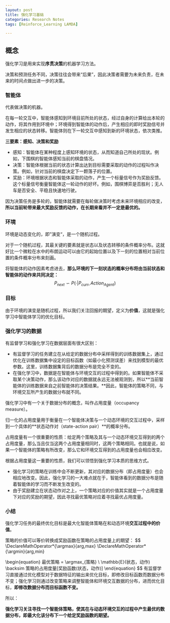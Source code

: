 ```yaml
---
layout: post
title: 强化学习基础
categories: Research Notes
tags: [Reinforce_Learning LAMDA]

---
```


## 概念

强化学习是用来实现**序贯决策**的机器学习方法。

决策和预测任务不同，决策往往会带来“后果”，因此决策者需要为未来负责，在未来的时间点做出进一步的决策。

### 智能体

代表做决策的机器。

在每一轮交互中，智能体感知到环境目前所处的状态，经过自身的计算给出本轮的动作，将其作用到环境中；环境得到智能体的动作后，产生相应的即时奖励信号并发生相应的状态转移。智能体则在下一轮交互中感知到新的环境状态，依次类推。

**三要素：感知、决策和奖励**

- 感知：智能体在某种程度上感知环境的状态，从而知道自己所处的现状。例如，下围棋的智能体感知当前的棋盘情况。
- 决策：智能体根据当前的状态计算出达到目标需要采取的动作的过程叫作决策。例如，针对当前的棋盘决定下一颗落子的位置。
- 奖励：环境根据状态和智能体采取的动作，产生一个标量信号作为奖励反馈。这个标量信号衡量智能体这一轮动作的好坏。例如，围棋博弈是否胜利；无人车是否安全、平稳且快速地行驶。

因为决策任务是多轮的，智能体就需要在每轮做决策时考虑未来环境相应的改变，**所以当前轮带来最大奖励反馈的动作，在长期来看并不一定是最优的。**

### 环境

环境是动态变化的，即”演变“，是一个随机过程。

对于一个随机过程，其最关键的要素就是状态以及状态转移的条件概率分布。这就好比一个微粒在水中的布朗运动可以由它的起始位置以及下一刻的位置相对当前位置的条件概率分布来刻画。

将智能体的动作因素考虑进去，**那么环境的下一刻状态的概率分布将由当前状态和智能体的动作来共同决定：**
$$
P_{next} \backsim P(·|P_{curr},Action_{Agent} )
$$

### 目标

由于环境的演变是随机过程，所以我们关注回报的期望，定义为**价值**，这就是强化学习中智能体学习的优化目标。

### 强化学习的数据

有监督学习和强化学习在数据层面有很大区别：

* 有监督学习的任务建立在从给定的数据分布中采样得到的训练数据集上，通过优化在训练数据集中设定的目标函数（如最小化预测误差）来找到模型的最优参数。这里，训练数据集背后的数据分布是完全不变的。
* 在强化学习中，数据是在智能体与环境交互的过程中得到的。如果智能体不采取某个决策动作，那么该动作对应的数据就永远无法被观测到，所以**当前智能体的训练数据来自之前智能体的决策结果。**因此，智能体的策略不同，与环境交互所产生的数据分布就不同。

强化学习中有一个关于数据分布的概念，叫作占用度量（occupancy measure）。

归一化的占用度量用于衡量在一个智能体决策与一个动态环境的交互过程中，采样到一个具体的**状态动作对（state-action pair）**的概率分布。

占用度量有一个很重要的性质：给定两个策略及其与一个动态环境交互得到的两个占用度量，那么当且仅当这两个占用度量相同时，这两个策略相同。也就是说，如果一个智能体的策略有所改变，那么它和环境交互得到的占用度量也会相应改变。

根据占用度量这一重要的性质，我们可以领悟到强化学习本质的思维方式。

- 强化学习的策略在训练中会不断更新，其对应的数据分布（即占用度量）也会相应地改变。因此，强化学习的一大难点就在于，智能体看到的数据分布是随着智能体的学习而不断发生改变的。
- 由于奖励建立在状态动作对之上，一个策略对应的价值其实就是一个占用度量下对应的奖励的期望，因此寻找最优策略对应着寻找最优占用度量。

### 小结

强化学习任务的最终优化目标是最大化智能体策略在和动态环境**交互过程中的价值**。

策略的价值可以等价转换成奖励函数在策略的占用度量上的期望：
$$
\DeclareMathOperator*{\argmax}{arg\,max}
\DeclareMathOperator*{\argmin}{arg\,min}

\begin{equation}
  最优策略 = \argmax_{策略} \ \mathbb{E}(状态，动作) \backsim 
策略的占用度量[奖励函数(状态，动作)]
\end{equation}
$$
有监督学习直接通过优化模型对于数据特征的输出来优化目标，即修改目标函数而数据分布不变；强化学习则通过改变策略来调整智能体和环境交互数据的分布，进而优化目标，**即修改数据分布而目标函数不变。**

所以：

**强化学习关注寻找一个智能体策略，使其在与动态环境交互的过程中产生最优的数据分布，即最大化该分布下一个给定奖励函数的期望。**








